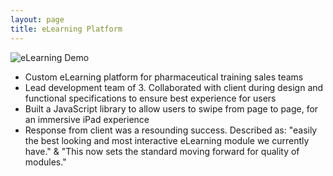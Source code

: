 ```yaml
---
layout: page
title: eLearning Platform
---
```


![eLearning Demo](/images/elearning-demo.gif "eLearning Demo")

* Custom eLearning platform for pharmaceutical training sales teams
* Lead development team of 3. Collaborated with client during design and functional specifications to ensure best experience for users
* Built a JavaScript library to allow users to swipe from page to page, for an immersive iPad experience
* Response from client was a resounding success. Described as: "easily the best looking and most interactive eLearning module we currently have." & "This now sets the standard moving forward for quality of modules."
